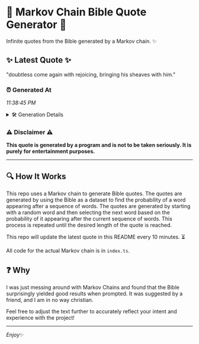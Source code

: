 # 📖 Markov Chain Bible Quote Generator 📖

Infinite quotes from the Bible generated by a Markov chain. ✨

## ✨ Latest Quote ✨
"doubtless come again with rejoicing, bringing his sheaves with him."

### ⏰ Generated At
*11:38:45 PM*

<details>
    <summary>🛠️ Generation Details</summary>
    <p>
        <strong>🌱 Seed:</strong> doubtless<br>
        <strong>🔄 Iterations:</strong> 9<br>
        <strong>📜 Context History:</strong><br>[ doubtless ]: come<br>[ doubtless, come ]: again<br>[ doubtless, come, again ]: with<br>[ doubtless, come, again, with ]: rejoicing,<br>[ doubtless, come, again, with, rejoicing, ]: bringing<br>[ doubtless, come, again, with, rejoicing,, bringing ]: his<br>[ come, again, with, rejoicing,, bringing, his ]: sheaves<br>[ again, with, rejoicing,, bringing, his, sheaves ]: with<br>[ with, rejoicing,, bringing, his, sheaves, with ]: him.<br>
    </p>
</details>

### ⚠️ Disclaimer ⚠️
**This quote is generated by a program and is not to be taken seriously. It is purely for entertainment purposes.**

---

## 🔍 How It Works

This repo uses a Markov chain to generate Bible quotes. The quotes are generated by using the Bible as a dataset to find the probability of a word appearing after a sequence of words. The quotes are generated by starting with a random word and then selecting the next word based on the probability of it appearing after the current sequence of words. This process is repeated until the desired length of the quote is reached.

This repo will update the latest quote in this README every 10 minutes. ⏳

All code for the actual Markov chain is in `index.ts`.

## ❓ Why

I was just messing around with Markov Chains and found that the Bible surprisingly yielded good results when prompted. 
It was suggested by a friend, and I am in no way christian.

Feel free to adjust the text further to accurately reflect your intent and experience with the project!

---

*Enjoy*✨
